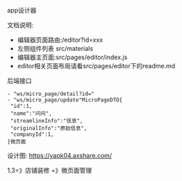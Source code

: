app设计器

文档说明:
- 编辑器页面路由:/editor?id=xxx
- 左侧组件列表 src/materials
- 编辑器主页面:src/pages/editor/index.js
- editor相关页面布局请看src/pages/editor下的readme.md

后端接口
```
- "ws/micro_page/detail?id="
- "ws/micro_page/update"MicroPageDTO{
 "id":1,
 "name":"问问",
 "streamlineInfo":"信息",
 "originalInfo":"原始信息",
 "companyId":1,
}微页面
```

设计图:
https://yapk04.axshare.com/

1.3=》店铺装修 =》微页面管理

